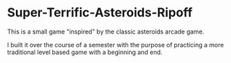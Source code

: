 # Super-Terrific-Asteroids-Ripoff

This is a small game "inspired" by the classic asteroids arcade game. 

I built it over the course of a semester with the purpose of practicing a more traditional level based game with a beginning and end.
